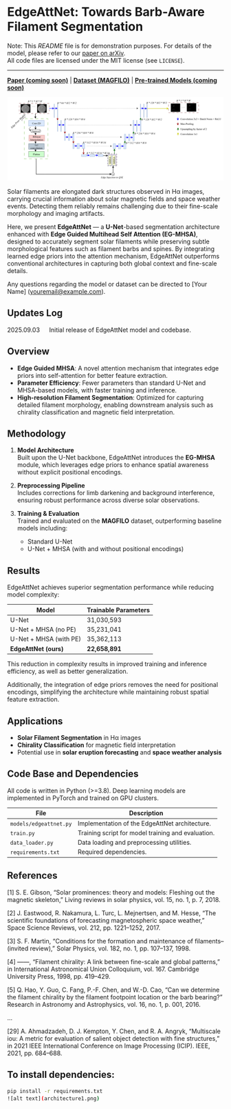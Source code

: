 # EdgeAttNet: Towards Barb-Aware Filament Segmentation

Note: This *README* file is for demonstration purposes. For details of the model, please refer to our [paper on arXiv](https://arxiv.org/abs/2509.02964).  
All code files are licensed under the MIT license (see `LICENSE`).



---

[**Paper (coming soon)**]() | [**Dataset (MAGFILO)**](#) | [**Pre-trained Models (coming soon)**]()

![EdgeAttNet Architecture](./sample_images/architecture1.png)

Solar filaments are elongated dark structures observed in Hα images, carrying crucial information about solar magnetic fields and space weather events. Detecting them reliably remains challenging due to their fine-scale morphology and imaging artifacts.

Here, we present **EdgeAttNet** — a **U-Net**-based segmentation architecture enhanced with **Edge Guided Multihead Self Attention (EG-MHSA)**, designed to accurately segment solar filaments while preserving subtle morphological features such as filament barbs and spines. By integrating learned edge priors into the attention mechanism, EdgeAttNet outperforms conventional architectures in capturing both global context and fine-scale details.

Any questions regarding the model or dataset can be directed to [Your Name] (youremail@example.com).

## Updates Log
2025.09.03 &emsp; Initial release of EdgeAttNet model and codebase.

## Overview
- **Edge Guided MHSA**: A novel attention mechanism that integrates edge priors into self-attention for better feature extraction.
- **Parameter Efficiency**: Fewer parameters than standard U-Net and MHSA-based models, with faster training and inference.
- **High-resolution Filament Segmentation**: Optimized for capturing detailed filament morphology, enabling downstream analysis such as chirality classification and magnetic field interpretation.

## Methodology

1. **Model Architecture**  
   Built upon the U-Net backbone, EdgeAttNet introduces the **EG-MHSA** module, which leverages edge priors to enhance spatial awareness without explicit positional encodings.

2. **Preprocessing Pipeline**  
   Includes corrections for limb darkening and background interference, ensuring robust performance across diverse solar observations.

3. **Training & Evaluation**  
   Trained and evaluated on the **MAGFILO** dataset, outperforming baseline models including:
   - Standard U-Net
   - U-Net + MHSA (with and without positional encodings)

## Results

EdgeAttNet achieves superior segmentation performance while reducing model complexity:

| Model                           | Trainable Parameters |
|--------------------------------|----------------------|
| U-Net                           | 31,030,593           |
| U-Net + MHSA (no PE)            | 35,231,041           |
| U-Net + MHSA (with PE)          | 35,362,113           |
| **EdgeAttNet (ours)**           | **22,658,891**       |

This reduction in complexity results in improved training and inference efficiency, as well as better generalization.

Additionally, the integration of edge priors removes the need for positional encodings, simplifying the architecture while maintaining robust spatial feature extraction.

## Applications

- **Solar Filament Segmentation** in Hα images
- **Chirality Classification** for magnetic field interpretation
- Potential use in **solar eruption forecasting** and **space weather analysis**

## Code Base and Dependencies

All code is written in Python (>=3.8). Deep learning models are implemented in PyTorch and trained on GPU clusters.

| File | Description |
|------|-------------|
| `models/edgeattnet.py` | Implementation of the EdgeAttNet architecture. |
| `train.py` | Training script for model training and evaluation. |
| `data_loader.py` | Data loading and preprocessing utilities. |
| `requirements.txt` | Required dependencies. |



## References
<a id="1">[1]</a> S. E. Gibson, “Solar prominences: theory and models: Fleshing out the magnetic skeleton,” Living reviews in solar physics, vol. 15, no. 1, p. 7, 2018.

<a id="2">[2]</a> J. Eastwood, R. Nakamura, L. Turc, L. Mejnertsen, and M. Hesse, “The scientific foundations of forecasting magnetospheric space weather,” Space Science Reviews, vol. 212, pp. 1221–1252, 2017.

<a id="3">[3]</a> S. F. Martin, “Conditions for the formation and maintenance of filaments–(invited review),” Solar Physics, vol. 182, no. 1, pp. 107–137, 1998.

<a id="4">[4]</a> ——, “Filament chirality: A link between fine-scale and global patterns,” in International Astronomical Union Colloquium, vol. 167. Cambridge University Press, 1998, pp. 419–429.

<a id="5">[5]</a> Q. Hao, Y. Guo, C. Fang, P.-F. Chen, and W.-D. Cao, “Can we determine the filament chirality by the filament footpoint location or the barb bearing?” Research in Astronomy and Astrophysics, vol. 16, no. 1, p. 001, 2016.

...

<a id="29">[29]</a> A. Ahmadzadeh, D. J. Kempton, Y. Chen, and R. A. Angryk, “Multiscale iou: A metric for evaluation of salient object detection with fine structures,” in 2021 IEEE International Conference on Image Processing (ICIP). IEEE, 2021, pp. 684–688.

## To install dependencies:

```bash
pip install -r requirements.txt
![alt text](architecture1.png)